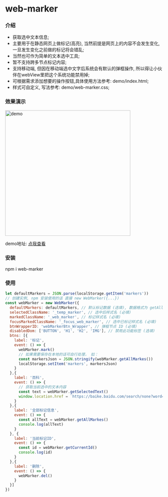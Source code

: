 # web-marker

### 介绍

* 获取选中文本信息;
* 主要用于在静态网页上做标记(高亮), 当然前提是网页上的内容不会发生变化, 一旦发生变化之前做的标记将会错乱;
* 当然也可作为简单的文本选中工具;
* 暂不支持跨多节点标记内容;
* 支持移动端, 但因在移动端选中文字后系统会有默认的弹框操作, 所以得让小伙伴在webView里把这个系统功能禁用掉;
* 可根据需求添加想要的操作按钮,具体使用方法参考: demo/index.html;
* 样式可自定义, 写法参考: demo/web-marker.css;

### 效果演示

<img src="http://120.48.9.247/code.png" width="400" title="demo" alt="demo" />

demo地址: [点我查看](http://120.48.9.247/ "web-marker demo")

### 安装
npm i web-marker

### 使用
```javascript
let defaultMarkers = JSON.parse(localStorage.getItem('markers'))
// 创建实例, npm 安装使用的话 直接 new WebMarker({...})
const webMarker = new WebMarker({
  defaultMarkers: defaultMarkers, // 默认标记数据 (选填), 数据格式为 getAllMarkes 返回结果
  selectedClassName: '_temp_marker', // 选中后样式名 (必填)
  markedClassName: '_web_marker', // 标记样式名 (必填)
  focusMarkedClassName: '_focus_web_marker', // 选中已标记样式名 (必填)
  btnWrapperID: 'webMarkerBtn_Wrapper', // 弹框节点 ID (必填)
  disabledDom: ['BUTTON', 'H1', 'H2', 'IMG'], // 禁用此功能标签 (选填)
  btns: [{
    label: '标记',
    event: () => {
      webMarker.mark()
      // 如果需要保存在本地的话可自行处理， 如：
      const markersJson = JSON.stringify(webMarker.getAllMarkes())
      localStorage.setItem('markers', markersJson)
    }
  },{
    label: '百科', 
    event: () => {
      // 获取当前选中的文本内容
      const text = webMarker.getSelectedText()
      window.location.href = `https://baike.baidu.com/search/none?word=${text}`
    }
  },{
    label: '全部标记信息', 
    event: () => {
      const allText = webMarker.getAllMarkes()
      console.log(allText)
    }
  }, {
    label: '当前标记ID', 
    event: () => {
      const id = webMarker.getCurrentId()
      console.log(id)
    }
  },{
    label: '删除', 
    event: () => {
      webMarker.del()
    }
  }]
})
```
